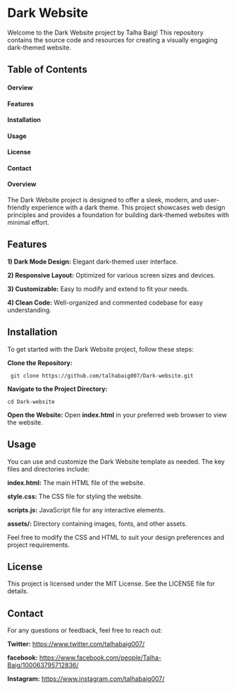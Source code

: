 # Dark Website
Welcome to the Dark Website project by Talha Baig! This repository contains the source code and resources for creating a visually engaging dark-themed website.

## Table of Contents
#### Oerview
#### Features
#### Installation
#### Usage
#### License
#### Contact
#### Overview
The Dark Website project is designed to offer a sleek, modern, and user-friendly experience with a dark theme. This project showcases web design principles and provides a foundation for building dark-themed websites with minimal effort.

## Features
**1) Dark Mode Design:** Elegant dark-themed user interface.

**2) Responsive Layout:** Optimized for various screen sizes and devices.

**3) Customizable:** Easy to modify and extend to fit your needs.

**4) Clean Code:** Well-organized and commented codebase for easy understanding.

## Installation
To get started with the Dark Website project, follow these steps:

**Clone the Repository:**

     git clone https://github.com/talhabaig007/Dark-website.git
    
**Navigate to the Project Directory:**

    cd Dark-website
    
**Open the Website:** Open **index.html** in your preferred web browser to view the website.

## Usage
You can use and customize the Dark Website template as needed. The key files and directories include:

**index.html:** The main HTML file of the website.

**style.css:** The CSS file for styling the website.

**scripts.js:** JavaScript file for any interactive elements.

**assets/:** Directory containing images, fonts, and other assets.

Feel free to modify the CSS and HTML to suit your design preferences and project requirements.


## License
This project is licensed under the MIT License. See the LICENSE file for details.

## Contact
For any questions or feedback, feel free to reach out:

**Twitter:** https://www.twitter.com/talhabaig007/

**facebook:** https://www.facebook.com/people/Talha-Baig/100063795712836/

**Instagram:** https://www.instagram.com/talhabaig007/
